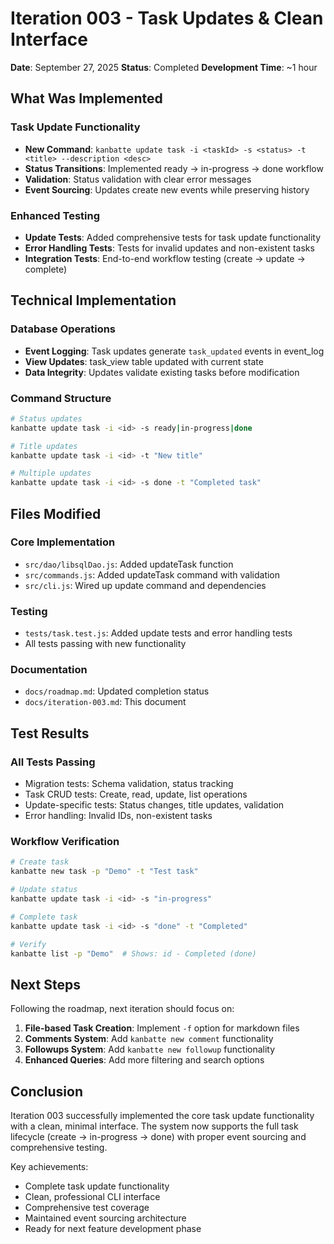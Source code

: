 # Iteration 003 - Task Updates & Clean Interface

**Date**: September 27, 2025
**Status**: Completed
**Development Time**: ~1 hour

## What Was Implemented

### Task Update Functionality

- **New Command**: `kanbatte update task -i <taskId> -s <status> -t <title> --description <desc>`
- **Status Transitions**: Implemented ready → in-progress → done workflow
- **Validation**: Status validation with clear error messages
- **Event Sourcing**: Updates create new events while preserving history

### Enhanced Testing

- **Update Tests**: Added comprehensive tests for task update functionality
- **Error Handling Tests**: Tests for invalid updates and non-existent tasks
- **Integration Tests**: End-to-end workflow testing (create → update → complete)

## Technical Implementation

### Database Operations

- **Event Logging**: Task updates generate `task_updated` events in event_log
- **View Updates**: task_view table updated with current state
- **Data Integrity**: Updates validate existing tasks before modification

### Command Structure

```bash
# Status updates
kanbatte update task -i <id> -s ready|in-progress|done

# Title updates
kanbatte update task -i <id> -t "New title"

# Multiple updates
kanbatte update task -i <id> -s done -t "Completed task"
```

## Files Modified

### Core Implementation

- `src/dao/libsqlDao.js`: Added updateTask function
- `src/commands.js`: Added updateTask command with validation
- `src/cli.js`: Wired up update command and dependencies

### Testing

- `tests/task.test.js`: Added update tests and error handling tests
- All tests passing with new functionality

### Documentation

- `docs/roadmap.md`: Updated completion status
- `docs/iteration-003.md`: This document

## Test Results

### All Tests Passing

- Migration tests: Schema validation, status tracking
- Task CRUD tests: Create, read, update, list operations
- Update-specific tests: Status changes, title updates, validation
- Error handling: Invalid IDs, non-existent tasks

### Workflow Verification

```bash
# Create task
kanbatte new task -p "Demo" -t "Test task"

# Update status
kanbatte update task -i <id> -s "in-progress"

# Complete task
kanbatte update task -i <id> -s "done" -t "Completed"

# Verify
kanbatte list -p "Demo"  # Shows: id - Completed (done)
```

## Next Steps

Following the roadmap, next iteration should focus on:

1. **File-based Task Creation**: Implement `-f` option for markdown files
2. **Comments System**: Add `kanbatte new comment` functionality
3. **Followups System**: Add `kanbatte new followup` functionality
4. **Enhanced Queries**: Add more filtering and search options

## Conclusion

Iteration 003 successfully implemented the core task update functionality with a clean, minimal interface. The system now supports the full task lifecycle (create → in-progress → done) with proper event sourcing and comprehensive testing.

Key achievements:

- Complete task update functionality
- Clean, professional CLI interface
- Comprehensive test coverage
- Maintained event sourcing architecture
- Ready for next feature development phase
